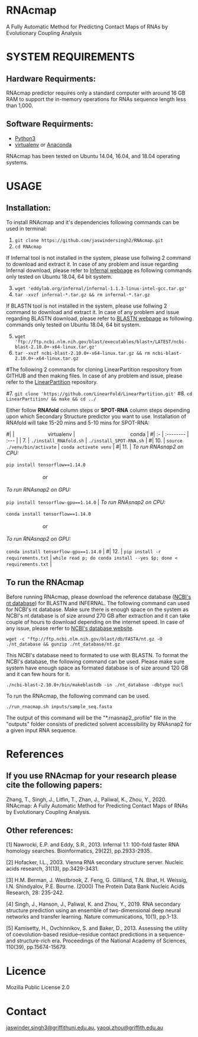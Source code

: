 # RNAcmap
A Fully Automatic Method for Predicting Contact Maps of RNAs by Evolutionary Coupling Analysis

SYSTEM REQUIREMENTS
====
Hardware Requirments:
----
RNAcmap predictor requires only a standard computer with around 16 GB RAM to support the in-memory operations for RNAs sequence length less than 1,000.

Software Requirments:
----
* [Python3](https://docs.python-guide.org/starting/install3/linux/)
* [virtualenv](https://virtualenv.pypa.io/en/latest/installation/) or [Anaconda](https://anaconda.org/anaconda/virtualenv)


RNAcmap has been tested on Ubuntu 14.04, 16.04, and 18.04 operating systems.

USAGE
====

Installation:
----

To install RNAcmap and it's dependencies following commands can be used in terminal:

1. `git clone https://github.com/jaswindersingh2/RNAcmap.git`
2. `cd RNAcmap`

If Infernal tool is not installed in the system, please use follwing 2 command to download and extract it. In case of any problem and issue regarding Infernal download, please refer to [Infernal webpage](http://eddylab.org/infernal/) as following commands only tested on Ubuntu 18.04, 64 bit system.

3. `wget 'eddylab.org/infernal/infernal-1.1.3-linux-intel-gcc.tar.gz'`
4. `tar -xvzf infernal-*.tar.gz && rm infernal-*.tar.gz`

If BLASTN tool is not installed in the system, please use follwing 2 command to download and extract it. In case of any problem and issue regarding BLASTN download, please refer to [BLASTN webpage](https://blast.ncbi.nlm.nih.gov/Blast.cgi?PAGE_TYPE=BlastDocs&DOC_TYPE=Download) as following commands only tested on Ubuntu 18.04, 64 bit system.

5. `wget 'ftp://ftp.ncbi.nlm.nih.gov/blast/executables/blast+/LATEST/ncbi-blast-2.10.0+-x64-linux.tar.gz'`
6. `tar -xvzf ncbi-blast-2.10.0+-x64-linux.tar.gz && rm ncbi-blast-2.10.0+-x64-linux.tar.gz`

#The following 2 commands for cloning LinearPartition respository from GITHUB and then making files. In case of any problem and issue, please refer to the [LinearPartition](https://github.com/LinearFold/LinearPartition) repository.

#7. `git clone 'https://github.com/LinearFold/LinearPartition.git'`
#8. `cd LinearPartition/ && make && cd ../`

Either follow **RNAfold** column steps or **SPOT-RNA** column steps depending upon which Secondary Structure predictor you want to use. Installation of RNAfold will take 15-20 mins and 5-10 mins for SPOT-RNA:<br />

#|  | &nbsp;&nbsp;&nbsp;&nbsp;&nbsp;&nbsp;&nbsp;&nbsp;&nbsp;&nbsp;&nbsp;&nbsp;&nbsp;&nbsp;&nbsp;&nbsp;&nbsp;&nbsp;&nbsp;&nbsp;&nbsp; virtualenv | &nbsp;&nbsp;&nbsp;&nbsp;&nbsp;&nbsp;&nbsp;&nbsp;&nbsp;&nbsp;&nbsp;&nbsp;&nbsp;&nbsp;&nbsp;&nbsp;&nbsp;&nbsp;&nbsp;&nbsp;&nbsp;&nbsp;&nbsp;&nbsp;&nbsp;&nbsp;&nbsp;&nbsp;&nbsp;&nbsp;&nbsp;&nbsp;&nbsp;&nbsp;&nbsp;&nbsp; conda |
#| :- | :-------- | :--- |
| 7. | `./install_RNAfold.sh` | `./install_SPOT-RNA.sh` |
#| 10. | `source ./venv/bin/activate` | `conda activate venv` | 
#| 11. | *To run RNAsnap2 on CPU:*<br /> <br /> `pip install tensorflow==1.14.0` <br /> <br /> &nbsp;&nbsp;&nbsp;&nbsp;&nbsp;&nbsp;&nbsp;&nbsp;&nbsp;&nbsp;&nbsp;&nbsp;&nbsp;&nbsp;&nbsp;&nbsp;&nbsp;&nbsp;&nbsp;&nbsp;&nbsp;&nbsp;&nbsp;&nbsp; *or* <br /> <br />*To run RNAsnap2 on GPU:*<br /> <br /> `pip install tensorflow-gpu==1.14.0` | *To run RNAsnap2 on CPU:*<br /> <br /> `conda install tensorflow==1.14.0` <br /> <br /> &nbsp;&nbsp;&nbsp;&nbsp;&nbsp;&nbsp;&nbsp;&nbsp;&nbsp;&nbsp;&nbsp;&nbsp;&nbsp;&nbsp;&nbsp;&nbsp;&nbsp;&nbsp;&nbsp;&nbsp;&nbsp;&nbsp;&nbsp;&nbsp; *or* <br /> <br />*To run RNAsnap2 on GPU:*<br /> <br /> `conda install tensorflow-gpu==1.14.0` |
#| 12. | `pip install -r requirements.txt` | `while read p; do conda install --yes $p; done < requirements.txt` | 

To run the RNAcmap
-----
Before running RNAcmap, please download the reference database ([NCBI's nt database](ftp://ftp.ncbi.nlm.nih.gov/blast/db/)) for BLASTN and INFERNAL. The following command can used for NCBI's nt database. Make sure there is enough space on the system as NCBI's nt database is of size around 270 GB after extraction and it can take couple of hours to download depending on the internet speed. In case of any issue, please rerfer to [NCBI's database website](https://blast.ncbi.nlm.nih.gov/Blast.cgi?PAGE_TYPE=BlastDocs&DOC_TYPE=Download).

```
wget -c "ftp://ftp.ncbi.nlm.nih.gov/blast/db/FASTA/nt.gz -O ./nt_database && gunzip ./nt_database/nt.gz
```

This NCBI's database need to formated to use with BLASTN. To format the NCBI's database, the following command can be used. Please make sure system have enough space as formated database is of size around 120 GB and it can few hours for it.
```
./ncbi-blast-2.10.0+/bin/makeblastdb -in ./nt_database -dbtype nucl
```

To run the RNAcmap, the following command can be used.
```
./run_rnacmap.sh inputs/sample_seq.fasta
```
The output of this command will be the "*.rnasnap2_profile" file in the "outputs" folder consists of predicted solvent accessibility by RNAsnap2 for a given input RNA sequence.

References
====
If you use RNAcmap for your research please cite the following papers:
----
Zhang, T., Singh, J., Litfin, T., Zhan, J., Paliwal, K., Zhou, Y., 2020. RNAcmap: A Fully Automatic Method for Predicting Contact Maps of RNAs by Evolutionary Coupling Analysis.

Other references:
----
[1] Nawrocki, E.P. and Eddy, S.R., 2013. Infernal 1.1: 100-fold faster RNA homology searches. Bioinformatics, 29(22), pp.2933-2935..

[2] Hofacker, I.L., 2003. Vienna RNA secondary structure server. Nucleic acids research, 31(13), pp.3429-3431. 

[3] H.M. Berman, J. Westbrook, Z. Feng, G. Gilliland, T.N. Bhat, H. Weissig, I.N. Shindyalov, P.E. Bourne. (2000) The Protein Data Bank Nucleic Acids Research, 28: 235-242.

[4] Singh, J., Hanson, J., Paliwal, K. and Zhou, Y., 2019. RNA secondary structure prediction using an ensemble of two-dimensional deep neural networks and transfer learning. Nature communications, 10(1), pp.1-13.

[5] Kamisetty, H., Ovchinnikov, S. and Baker, D., 2013. Assessing the utility of coevolution-based residue–residue contact predictions in a sequence-and structure-rich era. Proceedings of the National Academy of Sciences, 110(39), pp.15674-15679.

Licence
====
Mozilla Public License 2.0


Contact
====
jaswinder.singh3@griffithuni.edu.au, yaoqi.zhou@griffith.edu.au

